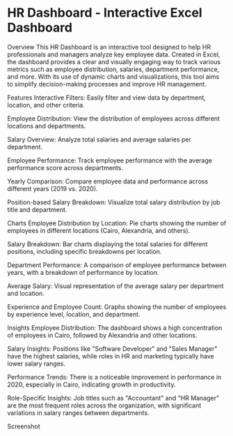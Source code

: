 # HR Dashboard - Interactive Excel Dashboard
Overview
This HR Dashboard is an interactive tool designed to help HR professionals and managers analyze key employee data. Created in Excel, the dashboard provides a clear and visually engaging way to track various metrics such as employee distribution, salaries, department performance, and more. With its use of dynamic charts and visualizations, this tool aims to simplify decision-making processes and improve HR management.

Features
Interactive Filters: Easily filter and view data by department, location, and other criteria.

Employee Distribution: View the distribution of employees across different locations and departments.

Salary Overview: Analyze total salaries and average salaries per department.

Employee Performance: Track employee performance with the average performance score across departments.

Yearly Comparison: Compare employee data and performance across different years (2019 vs. 2020).

Position-based Salary Breakdown: Visualize total salary distribution by job title and department.

Charts
Employee Distribution by Location: Pie charts showing the number of employees in different locations (Cairo, Alexandria, and others).

Salary Breakdown: Bar charts displaying the total salaries for different positions, including specific breakdowns per location.

Department Performance: A comparison of employee performance between years, with a breakdown of performance by location.

Average Salary: Visual representation of the average salary per department and location.

Experience and Employee Count: Graphs showing the number of employees by experience level, location, and department.

Insights
Employee Distribution: The dashboard shows a high concentration of employees in Cairo, followed by Alexandria and other locations.

Salary Insights: Positions like "Software Developer" and "Sales Manager" have the highest salaries, while roles in HR and marketing typically have lower salary ranges.

Performance Trends: There is a noticeable improvement in performance in 2020, especially in Cairo, indicating growth in productivity.

Role-Specific Insights: Job titles such as "Accountant" and "HR Manager" are the most frequent roles across the organization, with significant variations in salary ranges between departments.

Screenshot
